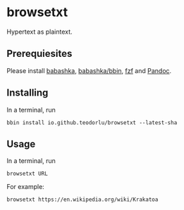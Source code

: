 # browsetxt

Hypertext as plaintext.

## Prerequiesites

Please install [babashka][babashka], [babashka/bbin][bbin], [fzf][fzf] and [Pandoc][pandoc].

[babashka]: https://babashka.org/
[bbin]: https://github.com/babashka/bbin
[fzf]: https://github.com/junegunn/fzf
[pandoc]: https://pandoc.org/

## Installing

In a terminal, run

    bbin install io.github.teodorlu/browsetxt --latest-sha

## Usage

In a terminal, run 

    browsetxt URL

For example:

    browsetxt https://en.wikipedia.org/wiki/Krakatoa
